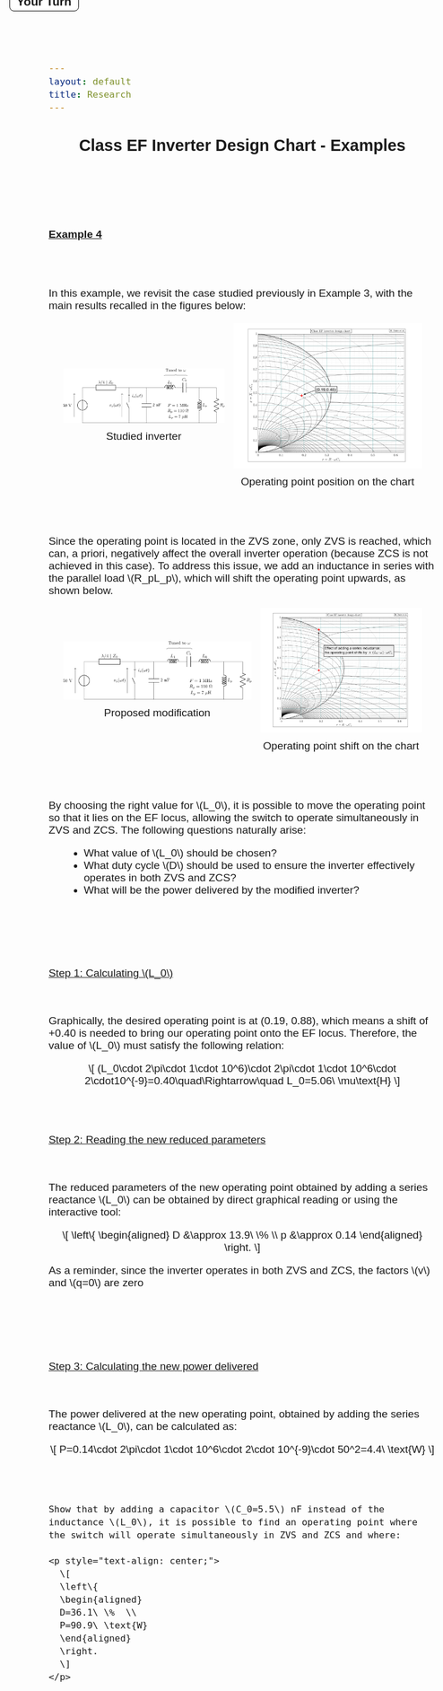 ```yaml
---
layout: default
title: Research
---
```


<!-- Main title (Markdown or HTML possible) -->
<h2 style="text-align: center;">Class EF Inverter Design Chart - Examples</h2>

<script src="https://polyfill.io/v3/polyfill.min.js?features=es6"></script>
<script id="MathJax-script" async
        src="https://cdn.jsdelivr.net/npm/mathjax@3/es5/tex-mml-chtml.js">
</script>

<style>
  body {
    font-size: 1.2rem; /* or 18px, or 120% */
  }
</style>

<br><br><br><br>

<p><u><b>Example 4</b></u></p>
<br><br>
<p>In this example, we revisit the case studied previously in Example 3, with the main results recalled in the figures below:</p>
<div style="display: flex; justify-content: center; align-items: center; gap: 16px; margin: 20px 0;">
    <figure style="margin: 0; padding: 0; text-align: center;">
    <img src="/assets/img/EF_example/example_EF_circuit_3_p.svg" alt="Example_3_circuit" style="width: 30vw; max-width: 100%; height: auto;">
    <figcaption style="margin-top: 8px;">Studied inverter</figcaption>
  </figure>
  <figure style="margin: 0; padding: 0; text-align: center;">
    <img src="/assets/img/EF_example/EF_example_chart_3.svg" alt="Example_3_chart" style="width: 35vw; max-width: 100%; height: auto;">
    <figcaption style="margin-top: 8px;">Operating point position on the chart</figcaption>
  </figure>
</div>
<br><br>
<p>Since the operating point is located in the ZVS zone, only ZVS is reached, which can, a priori, negatively affect the overall inverter operation (because ZCS is not achieved in this case). To address this issue, we add an inductance in series with the parallel load \(R_pL_p\), which will shift the operating point upwards, as shown below.</p>
<div style="display: flex; justify-content: center; align-items: center; gap: 16px; margin: 20px 0;">
    <figure style="margin: 0; padding: 0; text-align: center;">
    <img src="/assets/img/EF_example/example_EF_circuit_4_L.svg" alt="Example_4_circuit_L" style="width: 35vw; max-width: 100%; height: auto;">
    <figcaption style="margin-top: 8px;">Proposed modification</figcaption>
  </figure>
  <figure style="margin: 0; padding: 0; text-align: center;">
        <img src="/assets/img/EF_example/EF_example_chart_4_L.svg" alt="Example_4_chart_L" style="width: 30vw; max-width: 100%; height: auto;">
    <figcaption style="margin-top: 8px;">Operating point shift on the chart</figcaption>
  </figure>
</div>
<br><br>
<p>By choosing the right value for \(L_0\), it is possible to move the operating point so that it lies on the EF locus, allowing the switch to operate simultaneously in ZVS and ZCS. The following questions naturally arise:</p>
<ul style="margin-left: 30px;">
  <li>What value of \(L_0\) should be chosen?</li>
  <li>What duty cycle \(D\) should be used to ensure the inverter effectively operates in both ZVS and ZCS?</li>
  <li>What will be the power delivered by the modified inverter?</li>
</ul>
<br><br><br><br>
<p><u>Step 1: Calculating \(L_0\)</u></p>
<br><br>
Graphically, the desired operating point is at (0.19, 0.88), which means a shift of +0.40 is needed to bring our operating point onto the EF locus. Therefore, the value of \(L_0\) must satisfy the following relation:
<p style="text-align: center;">
  \[
        (L_0\cdot 2\pi\cdot 1\cdot 10^6)\cdot 2\pi\cdot 1\cdot 10^6\cdot 2\cdot10^{-9}=0.40\quad\Rightarrow\quad L_0=5.06\ \mu\text{H}
\]
</p>
<br><br>
<p><u>Step 2: Reading the new reduced parameters</u></p>
<br><br>
The reduced parameters of the new operating point obtained by adding a series reactance \(L_0\) can be obtained by direct graphical reading or using the interactive tool:
<p style="text-align: center;">
  \[
\left\{
\begin{aligned}
D &\approx 13.9\ \%  \\
p &\approx 0.14
\end{aligned}
\right.
\]
</p>
<p>As a reminder, since the inverter operates in both ZVS and ZCS, the factors \(v\) and \(q=0\) are zero</p>
<br><br><br><br>
<p><u>Step 3: Calculating the new power delivered</u></p>
<br><br>
The power delivered at the new operating point, obtained by adding the series reactance \(L_0\), can be calculated as:
<p style="text-align: center;">
  \[
P=0.14\cdot 2\pi\cdot 1\cdot 10^6\cdot 2\cdot 10^{-9}\cdot 50^2=4.4\ \text{W}
\]
</p>
<br><br>
<html lang="en">
<head>
  <meta charset="UTF-8">
  <title>Your Turn</title>
  <style>
    body {
      font-family: Arial, sans-serif;
      margin: 40px;
    }

    .encadre-gris {
      background-color: #f0f0f0;
      padding: 30px 20px 20px 20px;
      width: 100vw;
      box-sizing: border-box;
      border: 2px solid #000;
      position: relative;
    }

    .titre-integré {
      position: absolute;
      top: -14px; /* shift upwards */
      left: 20px;
      background-color: white;
      padding: 4px 12px;
      font-weight: bold;
      border: 1px solid #000;
      border-radius: 8px;
      font-size: 1.1em;
    }
  </style>
</head>

<body>

  <div class="encadre-gris">
    <div class="titre-integré">Your Turn</div>

    Show that by adding a capacitor \(C_0=5.5\) nF instead of the inductance \(L_0\), it is possible to find an operating point where the switch will operate simultaneously in ZVS and ZCS and where:

    <p style="text-align: center;">
      \[
      \left\{
      \begin{aligned}
      D=36.1\ \%  \\
      P=90.9\ \text{W}
      \end{aligned}
      \right.
      \]
    </p>
  </div>
  </body>



        
<!-- ================================= -->
<!-- MATHJAX LOADING FOR MATH -->
<!-- (place in the layout if you want globally) -->
<!-- ================================= -->
<script type="text/javascript" id="MathJax-script" async
  src="https://cdn.jsdelivr.net/npm/mathjax@3/es5/tex-mml-chtml.js">
</script>
